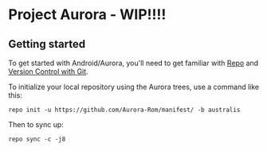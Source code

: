 Project Aurora - WIP!!!!
===========

Getting started
---------------

To get started with Android/Aurora, you'll need to get
familiar with [Repo](https://source.android.com/source/using-repo.html) and [Version Control with Git](https://source.android.com/source/version-control.html).

To initialize your local repository using the Aurora trees, use a command like this:
```
repo init -u https://github.com/Aurora-Rom/manifest/ -b australis
```
Then to sync up:
```
repo sync -c -j8
```
